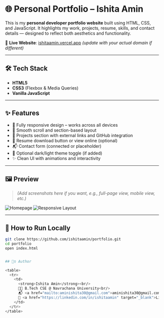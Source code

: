 # 🌐 Personal Portfolio – Ishita Amin

This is my **personal developer portfolio website** built using HTML, CSS, and JavaScript. It highlights my work, projects, resume, skills, and contact details — designed to reflect both aesthetics and functionality.

🔗 **Live Website**: [ishitaamin.vercel.app](https://ishitaamin.vercel.app) *(update with your actual domain if different)*

---

## 🛠️ Tech Stack

- **HTML5**
- **CSS3** (Flexbox & Media Queries)
- **Vanilla JavaScript**


---

## ✨ Features

- 🎨 Fully responsive design – works across all devices
- 🧠 Smooth scroll and section-based layout
- 💼 Projects section with external links and GitHub integration
- 📄 Resume download button or view online (optional)
- 📬 Contact form (connected or placeholder)
- 🌙 Optional dark/light theme toggle (if added)
- ✨ Clean UI with animations and interactivity

---

## 🖼️ Preview

> *(Add screenshots here if you want, e.g., full-page view, mobile view, etc.)*

![Homepage](./assets/preview-home.png)
![Responsive Layout](./assets/preview-responsive.png)

---

## 🚀 How to Run Locally

```bash
git clone https://github.com/ishitaamin/portfolio.git
cd portfolio
open index.html


## 🙋‍♀️ Author

<table>
  <tr>
    <td>
      <strong>Ishita Amin</strong><br/>
      👩‍💻 B.Tech CSE @ Navrachana University<br/>
      📬 <a href="mailto:aminishita30@gmail.com">aminishita30@gmail.com</a><br/>
      🔗 <a href="https://linkedin.com/in/ishitaamin" target="_blank">LinkedIn</a><br/>
    </td>
  </tr>
</table>
